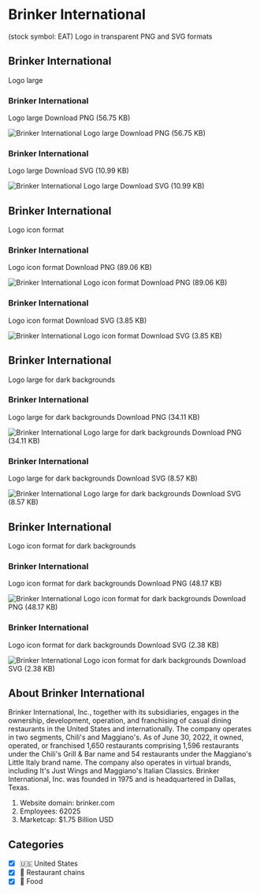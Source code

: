 # Brinker International
 (stock symbol: EAT) Logo in transparent PNG and SVG formats

## Brinker International
 Logo large

### Brinker International
 Logo large Download PNG (56.75 KB)

![Brinker International
 Logo large Download PNG (56.75 KB)](/img/orig/EAT_BIG-a5dca4ca.png)

### Brinker International
 Logo large Download SVG (10.99 KB)

![Brinker International
 Logo large Download SVG (10.99 KB)](/img/orig/EAT_BIG-4a6b7361.svg)

## Brinker International
 Logo icon format

### Brinker International
 Logo icon format Download PNG (89.06 KB)

![Brinker International
 Logo icon format Download PNG (89.06 KB)](/img/orig/EAT-0e93424c.png)

### Brinker International
 Logo icon format Download SVG (3.85 KB)

![Brinker International
 Logo icon format Download SVG (3.85 KB)](/img/orig/EAT-bbafae9a.svg)

## Brinker International
 Logo large for dark backgrounds

### Brinker International
 Logo large for dark backgrounds Download PNG (34.11 KB)

![Brinker International
 Logo large for dark backgrounds Download PNG (34.11 KB)](/img/orig/EAT_BIG.D-8d2fa64e.png)

### Brinker International
 Logo large for dark backgrounds Download SVG (8.57 KB)

![Brinker International
 Logo large for dark backgrounds Download SVG (8.57 KB)](/img/orig/EAT_BIG.D-f004c106.svg)

## Brinker International
 Logo icon format for dark backgrounds

### Brinker International
 Logo icon format for dark backgrounds Download PNG (48.17 KB)

![Brinker International
 Logo icon format for dark backgrounds Download PNG (48.17 KB)](/img/orig/EAT.D-b6e54a7c.png)

### Brinker International
 Logo icon format for dark backgrounds Download SVG (2.38 KB)

![Brinker International
 Logo icon format for dark backgrounds Download SVG (2.38 KB)](/img/orig/EAT.D-422b7aba.svg)

## About Brinker International


Brinker International, Inc., together with its subsidiaries, engages in the ownership, development, operation, and franchising of casual dining restaurants in the United States and internationally. The company operates in two segments, Chili's and Maggiano's. As of June 30, 2022, it owned, operated, or franchised 1,650 restaurants comprising 1,596 restaurants under the Chili's Grill & Bar name and 54 restaurants under the Maggiano's Little Italy brand name. The company also operates in virtual brands, including It's Just Wings and Maggiano's Italian Classics. Brinker International, Inc. was founded in 1975 and is headquartered in Dallas, Texas.

1. Website domain: brinker.com
2. Employees: 62025
3. Marketcap: $1.75 Billion USD


## Categories
- [x] 🇺🇸 United States
- [x] 🍔 Restaurant chains
- [x] 🍴 Food
